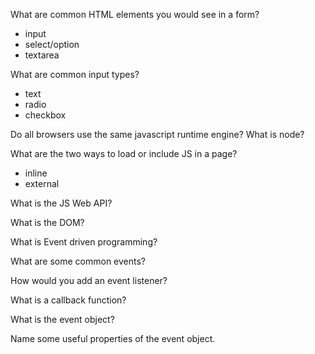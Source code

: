 What are common HTML elements you would see in a form?

- input
- select/option
- textarea

What are common input types?

- text
- radio
- checkbox

Do all browsers use the same javascript runtime engine?
What is node?

What are the two ways to load or include JS in a page?

- inline
- external

What is the JS Web API?

What is the DOM?

What is Event driven programming?

What are some common events?

How would you add an event listener?

What is a callback function?

What is the event object?

Name some useful properties of the event object.

